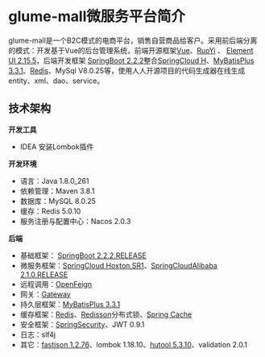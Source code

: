 # glume-mall微服务平台简介
glume-mall是一个B2C模式的电商平台，销售自营商品给客户。采用前后端分离的模式：开发基于Vue的后台管理系统，前端开源框架[Vue](https://cn.vuejs.org/v2/guide/)、[RuoYi](https://gitee.com/y_project/RuoYi-Vue) 、 [Element UI 2.15.5](https://element.eleme.cn/#/zh-CN/component/installation)，后端开发框架 [SpringBoot 2.2.2](https://spring.io/projects/spring-boot)整合[SpringCloud H](https://spring.io/projects/spring-cloud)、[MyBatisPlus 3.3.1](https://baomidou.com/)、[Redis](https://redis.io/)、MySql V8.0.25等，使用人人开源项目的代码生成器在线生成entity、xml、dao、service。

## 技术架构

**开发工具**

* IDEA 安装Lombok插件

**开发环境**

* 语言：Java 1.8.0_261
* 依赖管理：Maven 3.8.1
* 数据库：MySQL 8.0.25
* 缓存：Redis 5.0.10
* 服务注册与配置中心：Nacos 2.0.3

**后端**

* 基础框架：  [SpringBoot 2.2.2.RELEASE](https://spring.io/projects/spring-boot)
* 微服务框架：[SpringCloud Hoxton.SR1](https://spring.io/projects/spring-cloud)、[SpringCloudAlibaba 2.1.0.RELEASE](https://spring.io/projects/spring-cloud-alibaba)
* 远程调用：[OpenFeign](https://spring.io/projects/spring-cloud-openfeign)
* 网关：[Gateway](https://spring.io/projects/spring-cloud-gateway)
* 持久层框架：[MyBatisPlus 3.3.1](https://baomidou.com/)
* 缓存框架：[Redis](https://redis.io/)、[Redisson](https://redis.io/topics/distlock)分布式锁、[Spring Cache](https://docs.spring.io/spring-framework/docs/current/reference/html/)
* 安全框架：[SpringSecurity](https://spring.io/projects/spring-security)、JWT 0.9.1
* 日志：slf4j
* 其它：[fastjson 1.2.76](https://github.com/alibaba/fastjson/wiki)、lombok 1.18.10、[hutool 5.3.10](https://www.hutool.cn/docs/#/)、validation 2.0.1